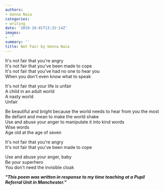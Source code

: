 ```yaml
---
authors:
- Genna Naia
categories:
- writing
date: '2019-10-01T13:32:14Z'
images:
- ''
summary: ''
title: Not Fair by Genna Naia
---
```

It's not fair that you're angry<br>
It's not fair that you've been made to cope<br>
It's not fair that you've had no one to hear you<br>
When you don't even know what to speak<br>

It's not fair that your life is unfair<br>
A child in an adult world<br>
A nasty world<br>
Unfair<br>

Be beautiful and bright because the world needs to hear from you the most<br>
Be defiant and mean to make the world shake<br>
Use and abuse your anger to manipulate it into kind words<br>
Wise words<br>
Age old at the age of seven<br>

It's not fair that you're angry<br>
It's not fair that you've been made to cope<br>

Use and abuse your anger, baby<br>
Be your superhero<br>
You don't need the invisible cloak<br>

**_"This poem was written in response to my time teaching at a Pupil Referral Unit in Manchester."_**